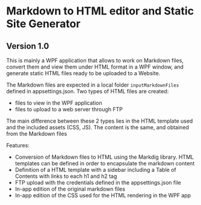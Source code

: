 # Markdown to HTML editor and Static Site Generator

## Version 1.0

This is mainly a WPF application that allows to work on Markdown files, convert them and view them under HTML format in a WPF window, and generate static HTML files ready to be uploaded to a Website.

The Markdown files are expected in a local folder `inputMarkdownFiles` defined in appsettings.json. Two types of HTML files are created:
- files to view in the WPF application
- files to upload to a web server through FTP

The main difference between these 2 types lies in the HTML template used and the included assets (CSS, JS). The content is the same, and obtained from the Markdown files

Features:
- Conversion of Markdown files to HTML using the Markdig library. HTML templates can be defined in order to encapsulate the markdown content
- Definition of a HTML template with a sidebar including a Table of Contents with links to each h1 and h2 tag
- FTP upload with the credentials defined in the appsettings.json file
- In-app edition of the original markdown files
- In-app edition of the CSS used for the HTML rendering in the WPF app

